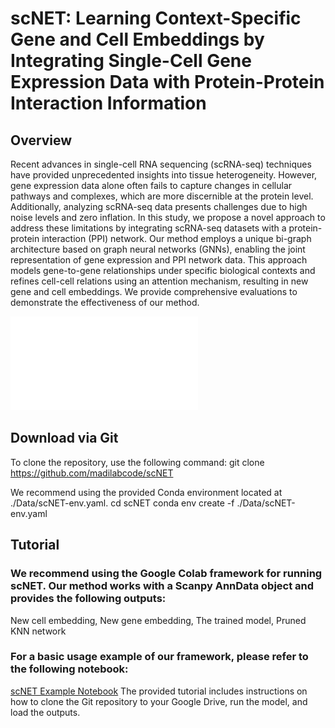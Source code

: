 # **scNET: Learning Context-Specific Gene and Cell Embeddings by Integrating Single-Cell Gene Expression Data with Protein-Protein Interaction Information**

## **Overview**

Recent advances in single-cell RNA sequencing (scRNA-seq) techniques have provided unprecedented insights into tissue heterogeneity. However, gene expression data alone often fails to capture changes in cellular pathways and complexes, which are more discernible at the protein level. Additionally, analyzing scRNA-seq data presents challenges due to high noise levels and zero inflation. In this study, we propose a novel approach to address these limitations by integrating scRNA-seq datasets with a protein-protein interaction (PPI) network. Our method employs a unique bi-graph architecture based on graph neural networks (GNNs), enabling the joint representation of gene expression and PPI network data. This approach models gene-to-gene relationships under specific biological contexts and refines cell-cell relations using an attention mechanism, resulting in new gene and cell embeddings. We provide comprehensive evaluations to demonstrate the effectiveness of our method.

![Overview of the scNET Method](images/scNET.pdf)
## Download via Git

To clone the repository, use the following command:
git clone https://github.com/madilabcode/scNET

We recommend using the provided Conda environment located at ./Data/scNET-env.yaml.
cd scNET
conda env create -f ./Data/scNET-env.yaml

## Tutorial

### We recommend using the Google Colab framework for running scNET. Our method works with a Scanpy AnnData object and provides the following outputs:

New cell embedding,
New gene embedding,
The trained model,
Pruned KNN network

### For a basic usage example of our framework, please refer to the following notebook:
[scNET Example Notebook](https://colab.research.google.com/github/madilabcode/scNET/blob/main/scNET.ipynb)
The provided tutorial includes instructions on how to clone the Git repository to your Google Drive, run the model, and load the outputs.
